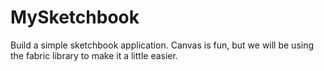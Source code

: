 # MySketchbook

Build a simple sketchbook application. Canvas is fun, but we will be using the fabric library to make it a little easier.
